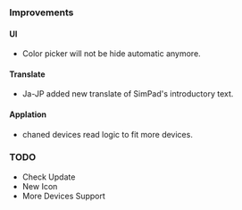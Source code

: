 ### Improvements
#### UI
- Color picker will not be hide automatic anymore.
#### Translate
- Ja-JP added new translate of SimPad's introductory text.
#### Applation
- chaned devices read logic to fit more devices.
 ### TODO
- Check Update
- New Icon
- More Devices Support